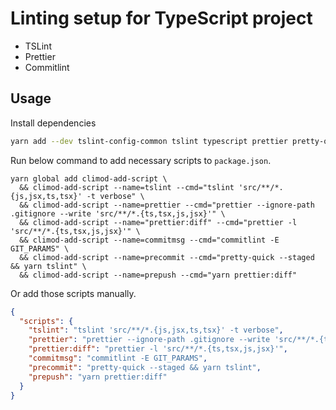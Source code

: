 # Linting setup for TypeScript project

- TSLint
- Prettier
- Commitlint


## Usage

Install dependencies

```bash
yarn add --dev tslint-config-common tslint typescript prettier pretty-quick husky
```

Run below command to add necessary scripts to `package.json`.

```shell
yarn global add climod-add-script \
  && climod-add-script --name=tslint --cmd="tslint 'src/**/*.{js,jsx,ts,tsx}' -t verbose" \
  && climod-add-script --name=prettier --cmd="prettier --ignore-path .gitignore --write 'src/**/*.{ts,tsx,js,jsx}'" \
  && climod-add-script --name="prettier:diff" --cmd="prettier -l 'src/**/*.{ts,tsx,js,jsx}'" \
  && climod-add-script --name=commitmsg --cmd="commitlint -E GIT_PARAMS" \
  && climod-add-script --name=precommit --cmd="pretty-quick --staged && yarn tslint" \
  && climod-add-script --name=prepush --cmd="yarn prettier:diff"
```

Or add those scripts manually.

```json
{
  "scripts": {
    "tslint": "tslint 'src/**/*.{js,jsx,ts,tsx}' -t verbose",
    "prettier": "prettier --ignore-path .gitignore --write 'src/**/*.{ts,tsx,js,jsx}'",
    "prettier:diff": "prettier -l 'src/**/*.{ts,tsx,js,jsx}'",
    "commitmsg": "commitlint -E GIT_PARAMS",
    "precommit": "pretty-quick --staged && yarn tslint",
    "prepush": "yarn prettier:diff"
  }
}
```

